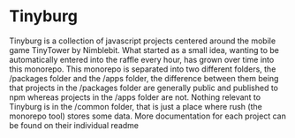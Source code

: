 # Tinyburg

Tinyburg is a collection of javascript projects centered around the mobile game TinyTower by Nimblebit. What started as a small idea, wanting to be automatically entered into the raffle every hour, has grown over time into this monorepo. This monorepo is separated into two different folders, the /packages folder and the /apps folder, the difference between them being that projects in the /packages folder are generally public and published to npm whereas projects in the /apps folder are not. Nothing relevant to Tinyburg is in the /common folder, that is just a place where rush (the monorepo tool) stores some data. More documentation for each project can be found on their individual readme
